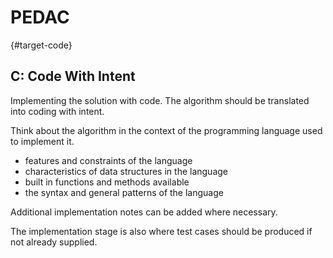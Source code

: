 # PEDAC 
{#target-code}

## C: Code With Intent

Implementing the solution with code.
The algorithm should be translated into coding with intent.

Think about the algorithm in the context of the programming language used to implement it.

- features and constraints of the language 
- characteristics of data structures in the language
- built in functions and methods available
- the syntax and general patterns of the language

Additional implementation notes can be added where necessary.

The implementation stage is also where test cases should be produced if not already supplied. 

<br>